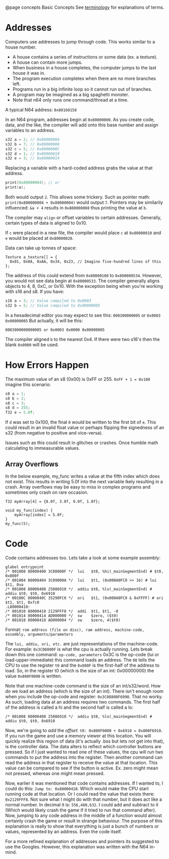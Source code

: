 @page concepts Basic Concepts
See [terminology](terminology.html) for explanations of terms.  

# Addresses
Computers use addresses to jump through code. This works similar to a house number.
* A house contains a series of instructions or some data (ex. a texture).
* A house can contain more jumps.
* When business in a house completes, the computer jumps to the last house it was in.
* The program execution completes when there are no more branches left.
* Programs run in a big infinite loop so it cannot run out of branches.
* A program may be imagined as a big spaghetti monster.
* Note that n64 only runs one command/thread at a time.

A typical N64 address: `0x80160158`

In an N64 program, addresses begin at `0x80000000`. As you create code, data, and the like, the compiler will add onto this base number and assign variables to an address.
```c
s32 a = 2; // 0x80000004
s32 b = 7; // 0x80000008
s32 c = 5; // 0x8000000C
s32 d = 1; // 0x80000010
s32 e = 3; // 0x80000014
```
Replacing a variable with a hard-coded address grabs the value at that address.
```c
print(0x80000004); // or
print(a);
```
Both would output `2`. This allows some trickery. Such as pointer math: `print(0x800000004 + 0x80000004)` would output `7`.
Pointers may be similarily influenced: `&a + 4` results in `0x800000008` thus printing the value at `b`.

The compiler may `align` or offset variables to certain addresses. Generally, certain types of data is aligned to 0x10.

If `c` were placed in a new file, the compiler would place `c` at `0x80000010` and `e` would be placed at `0x80000020`.

Data can take up tonnes of space:
```
Texture a_texture[] = {
  0x01, 0x0A, 0xAA, 0x34, 0x23, // Imagine five-hundred lines of this
};
```
The address of this could extend from `0x80000100` to `0x800000534`. However, you would not see data begin at `0x80000533`. The compiler generally aligns objects to 4, 8, 0xC, or 0x10. With the exception being when you're working with s16 and s8. If you have:
```c
s16 a = 3; // Value compiled to 0x0003
s32 b = 5; // Value compiled to 0x00000005
```
In a hexadecimal editor you may expect to see this: `000300000005` or `0x0003 0x00000005` But actually, it will be this:
```
0003000000000005 or 0x0003 0x0000 0x00000005
```
The compiler aligned `b` to the nearest 0x4. If there were two s16's then the blank `0x0000` will be used.

# How Errors Happen
The maximum value of an s8 (0x00) is 0xFF or 255. `0xFF + 1 = 0x100` imagine this scenario:
```c
s8 a = 1;
s8 b = 2;
s8 c = 3;
s8 d = 255;
f32 e = 5.0f;
```
If `d` was set to 0x100, the final `0` would be written to the first bit of `e`. This could result in an invalid float value or perhaps flipping the signedness of an s32 (from negative to positive and vice-versa).

Issues such as this could result in glitches or crashes. Once humble math calculating to immeasurable values.

## Array Overflows
In the below example, my_func writes a value at the fifth index which does not exist. This results in writing 5.0f into the next variable lkely resulting in a crash. Array overflows may be easy to miss in complex programs and sometimes only crash on rare occasion.
```
f32 myArray[4] = {8.0f, 3.0f, 9.0f, 1.0f};

void my_func(index) {
    myArray[index] = 5.0f;
}
my_func(5);
```

# Code
Code contains addresses too. Lets take a look at some example assembly:
```
glabel entrypoint
/* 001000 80000400 3C08800F */  lui   $t0, %hi(_mainSegmentEnd) # $t0, 0x800f
/* 001004 80000404 3C09000A */  lui   $t1, (0x000A0FC0 >> 16) # lui $t1, 0xa
/* 001008 80000408 25086910 */  addiu $t0, %lo(_mainSegmentEnd) # addiu $t0, $t0, 0x6910
/* 00100C 8000040C 35290FC0 */  ori   $t1, (0x000A0FC0 & 0xFFFF) # ori $t1, $t1, 0xfc0
.L80000410:
/* 001010 80000410 2129FFF8 */  addi  $t1, $t1, -8
/* 001014 80000414 AD000000 */  sw    $zero, ($t0)
/* 001018 80000418 AD000004 */  sw    $zero, 4($t0)
```
Format: `rom address (file on disc), ram address, machine-code, assembly, arguments/parameters`

The `lui, addiu, ori, etc.` are just representations of the machine-code. For example: `0x3C08800F` is what the cpu is actually running. Lets break down this one command:
`op-code, parameters`
0x3C is the op-code (lui or load-upper-immediate) this command loads an address. The `08` tells the CPU to use the register `t0` and the `0x800F` is the first-half of the address to load. So, in the register t0 (which is the size of an int: 0x00000000) the value `0x800F0000` is written.

Note that one machine-code command is the size of an int/s32/word. How do we load an address (which is the size of an int). There isn't enough room when you include the op-code and register: `0x3C08800F6990`. That no worky. As such, loading data at an address requires two commands. The first half of the address is called a hi and the second half is called a lo:
```
/* 001008 80000408 25086910 */  addiu $t0, %lo(_mainSegmentEnd) # addiu $t0, $t0, 0x6910
```
Now, we're going to *add* the *offset*: `t0: 0x800F0000 + 0x6910 = 0x800F6910`.
If you run the game and use a memory viewer at this location. You will quickly realize this region of data (it's actually .bss but lets not get into that), is the controller data. The data alters to reflect which controller buttons are pressed. So if I just wanted to read one of these values, the cpu will run two commands to put the address into the register. Then another command can read the address in that register to receive the value at that location. This value can be compared to see if the button is active. Ex. zero might mean not pressed, whereas one might mean pressed.

Now, earlier it was mentioned that code contains addresses. If I wanted to, I could do this: `Jump to: 0x80000410`. Which would make the CPU start running code at that location. Or I could read the value that exists there: `0x2129FFF8`. Not sure what I might do with that number, but it does act like a normal number. In decimal it is: `556,400,632`. I could add and subtract to it (Which would likely crash the game if it tried to run that command after). Now, jumping to any code address in the middle of a function would almost certainly crash the game or result in strange behaviour. The purpose of this explanation is really to show that everything is just a bunch of numbers or values, represented by an address. Even the code itself.

For a more refined explanation of addresses and pointers its suggested to use the Googles. However, this explanation was written with the N64 in-mind.
